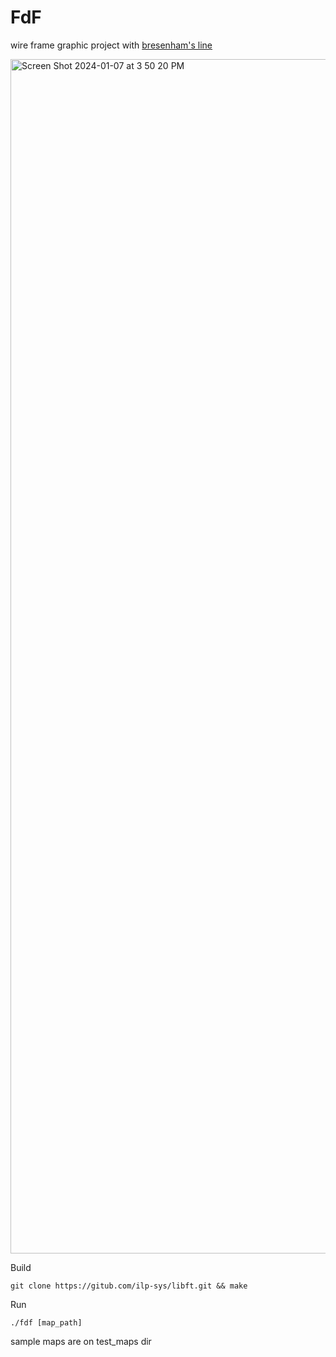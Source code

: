 # FdF 
wire frame graphic project with [bresenham's line](https://en.wikipedia.org/wiki/Bresenham%27s_line_algorithm)

<img width="1911" alt="Screen Shot 2024-01-07 at 3 50 20 PM" src="https://github.com/ilp-sys/FdF/assets/64245628/e9f6e5bd-cd4e-4aa8-8b92-4fd55a82777c">

Build 
```
git clone https://gitub.com/ilp-sys/libft.git && make
```

Run 
```
./fdf [map_path]
```
sample maps are on test_maps dir
